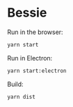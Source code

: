# Bessie

Run in the browser:

``` bash
yarn start
```

Run in Electron:

``` bash
yarn start:electron
```

Build:

```
yarn dist
```
